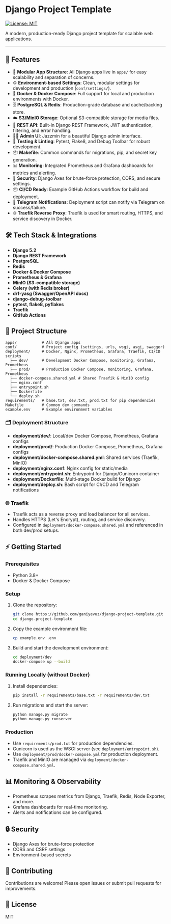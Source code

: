 # Django Project Template

[![License: MIT](https://img.shields.io/badge/License-MIT-yellow.svg)](https://opensource.org/licenses/MIT)

A modern, production-ready Django project template for scalable web applications.

---

## 🚀 Features

- 🧩 **Modular App Structure**: All Django apps live in `apps/` for easy scalability and separation of concerns.
- ⚙️ **Environment-based Settings**: Clean, modular settings for development and production (`conf/settings/`).
- 🐳 **Docker & Docker Compose**: Full support for local and production environments with Docker.
- 🗄️ **PostgreSQL & Redis**: Production-grade database and cache/backing store.
- ☁️ **S3/MinIO Storage**: Optional S3-compatible storage for media files.
- 🦾 **REST API**: Built-in Django REST Framework, JWT authentication, filtering, and error handling.
- 🧑‍💻 **Admin UI**: Jazzmin for a beautiful Django admin interface.
- 🧪 **Testing & Linting**: Pytest, Flake8, and Debug Toolbar for robust development.
- 📦 **Makefile**: Common commands for migrations, pip, and secret key generation.
- 📊 **Monitoring**: Integrated Prometheus and Grafana dashboards for metrics and alerting.
- 🔐 **Security**: Django Axes for brute-force protection, CORS, and secure settings.
- 📦 **CI/CD Ready**: Example GitHub Actions workflow for build and deployment.
- 🤖 **Telegram Notifications**: Deployment script can notify via Telegram on success/failure.
- 🌐 **Traefik Reverse Proxy**: Traefik is used for smart routing, HTTPS, and service discovery in Docker.

## 🛠️ Tech Stack & Integrations

- **Django 5.2**
- **Django REST Framework**
- **PostgreSQL**
- **Redis**
- **Docker & Docker Compose**
- **Prometheus & Grafana**
- **MinIO (S3-compatible storage)**
- **Celery (with Redis broker)**
- **drf-yasg (Swagger/OpenAPI docs)**
- **django-debug-toolbar**
- **pytest, flake8, pyflakes**
- **Traefik**
- **GitHub Actions**

## 📁 Project Structure

```
apps/           # All Django apps
conf/           # Project config (settings, urls, wsgi, asgi, swagger)
deployment/     # Docker, Nginx, Prometheus, Grafana, Traefik, CI/CD scripts
  ├── dev/      # Development Docker Compose, monitoring, Grafana, Prometheus
  ├── prod/     # Production Docker Compose, monitoring, Grafana, Prometheus
  ├── docker-compose.shared.yml # Shared Traefik & MinIO config
  ├── nginx.conf
  ├── entrypoint.sh
  ├── Dockerfile
  └── deploy.sh
requirements/   # base.txt, dev.txt, prod.txt for pip dependencies
Makefile        # Common dev commands
example.env     # Example environment variables
```

### 🗂️ Deployment Structure

- **deployment/dev/**: Local/dev Docker Compose, Prometheus, Grafana configs
- **deployment/prod/**: Production Docker Compose, Prometheus, Grafana configs
- **deployment/docker-compose.shared.yml**: Shared services (Traefik, MinIO)
- **deployment/nginx.conf**: Nginx config for static/media
- **deployment/entrypoint.sh**: Entrypoint for Django/Gunicorn container
- **deployment/Dockerfile**: Multi-stage Docker build for Django
- **deployment/deploy.sh**: Bash script for CI/CD and Telegram notifications

### 🌐 Traefik
- Traefik acts as a reverse proxy and load balancer for all services.
- Handles HTTPS (Let's Encrypt), routing, and service discovery.
- Configured in `deployment/docker-compose.shared.yml` and referenced in both dev/prod setups.

## ⚡ Getting Started

### Prerequisites
- Python 3.8+
- Docker & Docker Compose

### Setup
1. Clone the repository:
   ```bash
   git clone https://github.com/ganiyevuz/django-project-template.git
   cd django-project-template
   ```
2. Copy the example environment file:
   ```bash
   cp example.env .env
   ```
3. Build and start the development environment:
   ```bash
   cd deployment/dev
   docker-compose up --build
   ```

### Running Locally (without Docker)
1. Install dependencies:
   ```bash
   pip install -r requirements/base.txt -r requirements/dev.txt
   ```
2. Run migrations and start the server:
   ```bash
   python manage.py migrate
   python manage.py runserver
   ```

### Production
- Use `requirements/prod.txt` for production dependencies.
- Gunicorn is used as the WSGI server (see `deployment/entrypoint.sh`).
- Use `deployment/prod/docker-compose.yml` for production deployment.
- Traefik and MinIO are managed via `deployment/docker-compose.shared.yml`.

## 📊 Monitoring & Observability
- Prometheus scrapes metrics from Django, Traefik, Redis, Node Exporter, and more.
- Grafana dashboards for real-time monitoring.
- Alerts and notifications can be configured.

## 🔒 Security
- Django Axes for brute-force protection
- CORS and CSRF settings
- Environment-based secrets

## 🤝 Contributing
Contributions are welcome! Please open issues or submit pull requests for improvements.

## 📄 License
MIT
